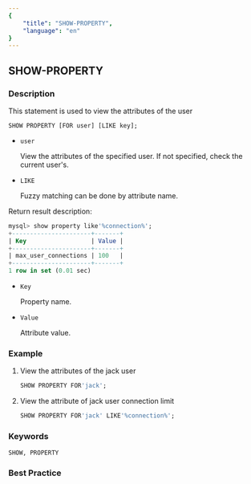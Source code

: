 ```yaml
---
{
    "title": "SHOW-PROPERTY",
    "language": "en"
}
---
```


<!--
Licensed to the Apache Software Foundation (ASF) under one
or more contributor license agreements. See the NOTICE file
distributed with this work for additional information
regarding copyright ownership. The ASF licenses this file
to you under the Apache License, Version 2.0 (the
"License"); you may not use this file except in compliance
with the License. You may obtain a copy of the License at

  http://www.apache.org/licenses/LICENSE-2.0

Unless required by applicable law or agreed to in writing,
software distributed under the License is distributed on an
"AS IS" BASIS, WITHOUT WARRANTIES OR CONDITIONS OF ANY
KIND, either express or implied. See the License for the
specific language governing permissions and limitations
under the License.
-->

## SHOW-PROPERTY

### Description

This statement is used to view the attributes of the user

```
SHOW PROPERTY [FOR user] [LIKE key];
```

* `user`

    View the attributes of the specified user. If not specified, check the current user's.

* `LIKE`

    Fuzzy matching can be done by attribute name.

Return result description:

```sql
mysql> show property like'%connection%';
+----------------------+-------+
| Key                  | Value |
+----------------------+-------+
| max_user_connections | 100   |
+----------------------+-------+
1 row in set (0.01 sec)
```

* `Key`

    Property name.

* `Value`

    Attribute value.

### Example

1. View the attributes of the jack user

    ```sql
    SHOW PROPERTY FOR'jack';
    ```

2. View the attribute of jack user connection limit

    ```sql
    SHOW PROPERTY FOR'jack' LIKE'%connection%';
    ```

### Keywords

    SHOW, PROPERTY

### Best Practice

